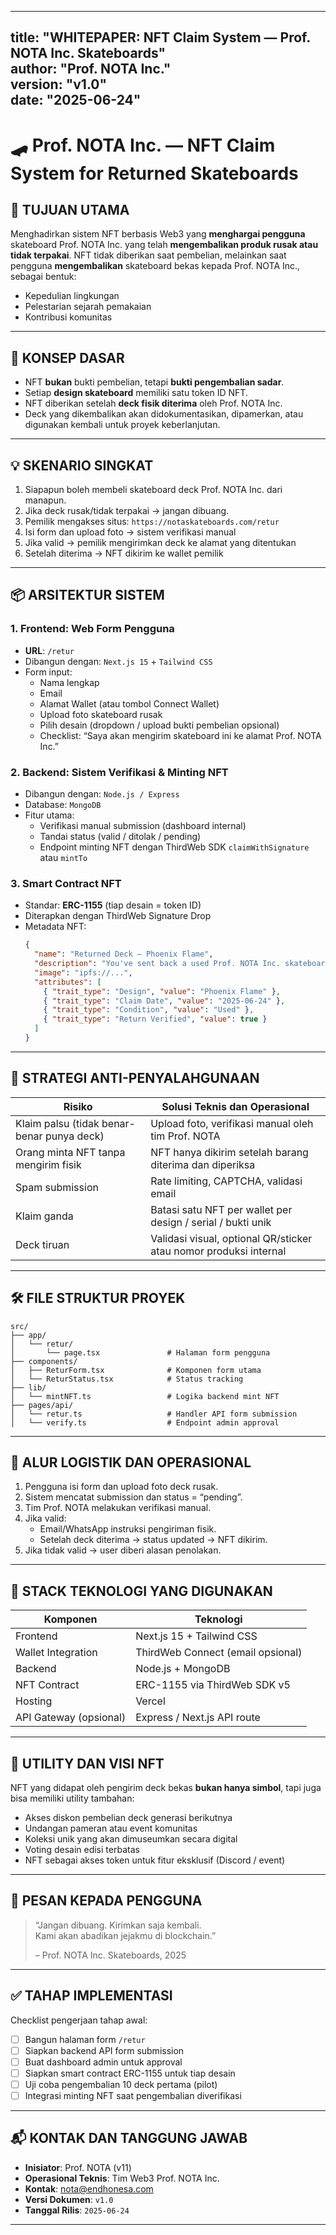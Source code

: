 
---
title: "WHITEPAPER: NFT Claim System — Prof. NOTA Inc. Skateboards"  
author: "Prof. NOTA Inc."  
version: "v1.0"  
date: "2025-06-24"  
---

# 🛹 Prof. NOTA Inc. — NFT Claim System for Returned Skateboards

## 🎯 TUJUAN UTAMA

Menghadirkan sistem NFT berbasis Web3 yang **menghargai pengguna** skateboard Prof. NOTA Inc. yang telah **mengembalikan produk rusak atau tidak terpakai**. NFT tidak diberikan saat pembelian, melainkan saat pengguna **mengembalikan** skateboard bekas kepada Prof. NOTA Inc., sebagai bentuk:

- Kepedulian lingkungan
- Pelestarian sejarah pemakaian
- Kontribusi komunitas

---

## 🧠 KONSEP DASAR

- NFT **bukan** bukti pembelian, tetapi **bukti pengembalian sadar**.
- Setiap **design skateboard** memiliki satu token ID NFT.
- NFT diberikan setelah **deck fisik diterima** oleh Prof. NOTA Inc.
- Deck yang dikembalikan akan didokumentasikan, dipamerkan, atau digunakan kembali untuk proyek keberlanjutan.

---

## 💡 SKENARIO SINGKAT

1. Siapapun boleh membeli skateboard deck Prof. NOTA Inc. dari manapun.
2. Jika deck rusak/tidak terpakai → jangan dibuang.
3. Pemilik mengakses situs: `https://notaskateboards.com/retur`
4. Isi form dan upload foto → sistem verifikasi manual
5. Jika valid → pemilik mengirimkan deck ke alamat yang ditentukan
6. Setelah diterima → NFT dikirim ke wallet pemilik

---

## 📦 ARSITEKTUR SISTEM

### 1. Frontend: Web Form Pengguna
- **URL**: `/retur`
- Dibangun dengan: `Next.js 15` + `Tailwind CSS`
- Form input:
  - Nama lengkap
  - Email
  - Alamat Wallet (atau tombol Connect Wallet)
  - Upload foto skateboard rusak
  - Pilih desain (dropdown / upload bukti pembelian opsional)
  - Checklist: “Saya akan mengirim skateboard ini ke alamat Prof. NOTA Inc.”

### 2. Backend: Sistem Verifikasi & Minting NFT
- Dibangun dengan: `Node.js / Express`
- Database: `MongoDB`
- Fitur utama:
  - Verifikasi manual submission (dashboard internal)
  - Tandai status (valid / ditolak / pending)
  - Endpoint minting NFT dengan ThirdWeb SDK `claimWithSignature` atau `mintTo`

### 3. Smart Contract NFT
- Standar: **ERC-1155** (tiap desain = token ID)
- Diterapkan dengan ThirdWeb Signature Drop
- Metadata NFT:
  ```json
  {
    "name": "Returned Deck — Phoenix Flame",
    "description": "You've sent back a used Prof. NOTA Inc. skateboard. This NFT is proof of your journey.",
    "image": "ipfs://...",
    "attributes": [
      { "trait_type": "Design", "value": "Phoenix Flame" },
      { "trait_type": "Claim Date", "value": "2025-06-24" },
      { "trait_type": "Condition", "value": "Used" },
      { "trait_type": "Return Verified", "value": true }
    ]
  }
  ```

---

## 🔐 STRATEGI ANTI-PENYALAHGUNAAN

| Risiko                                      | Solusi Teknis dan Operasional                                      |
|--------------------------------------------|---------------------------------------------------------------------|
| Klaim palsu (tidak benar-benar punya deck) | Upload foto, verifikasi manual oleh tim Prof. NOTA                 |
| Orang minta NFT tanpa mengirim fisik       | NFT hanya dikirim setelah barang diterima dan diperiksa            |
| Spam submission                            | Rate limiting, CAPTCHA, validasi email                             |
| Klaim ganda                                | Batasi satu NFT per wallet per design / serial / bukti unik        |
| Deck tiruan                                | Validasi visual, optional QR/sticker atau nomor produksi internal  |

---

## 🛠️ FILE STRUKTUR PROYEK

```plaintext
src/
├── app/
│   └── retur/
│       └── page.tsx               # Halaman form pengguna
├── components/
│   ├── ReturForm.tsx              # Komponen form utama
│   └── ReturStatus.tsx            # Status tracking
├── lib/
│   └── mintNFT.ts                 # Logika backend mint NFT
├── pages/api/
│   └── retur.ts                   # Handler API form submission
│   └── verify.ts                  # Endpoint admin approval
```

---

## 💌 ALUR LOGISTIK DAN OPERASIONAL

1. Pengguna isi form dan upload foto deck rusak.
2. Sistem mencatat submission dan status = “pending”.
3. Tim Prof. NOTA melakukan verifikasi manual.
4. Jika valid:
   - Email/WhatsApp instruksi pengiriman fisik.
   - Setelah deck diterima → status updated → NFT dikirim.
5. Jika tidak valid → user diberi alasan penolakan.

---

## 🔧 STACK TEKNOLOGI YANG DIGUNAKAN

| Komponen             | Teknologi                        |
|----------------------|----------------------------------|
| Frontend             | Next.js 15 + Tailwind CSS        |
| Wallet Integration   | ThirdWeb Connect (email opsional)|
| Backend              | Node.js + MongoDB                |
| NFT Contract         | ERC-1155 via ThirdWeb SDK v5     |
| Hosting              | Vercel                           |
| API Gateway (opsional)| Express / Next.js API route     |

---

## 🎁 UTILITY DAN VISI NFT

NFT yang didapat oleh pengirim deck bekas **bukan hanya simbol**, tapi juga bisa memiliki utility tambahan:

- Akses diskon pembelian deck generasi berikutnya
- Undangan pameran atau event komunitas
- Koleksi unik yang akan dimuseumkan secara digital
- Voting desain edisi terbatas
- NFT sebagai akses token untuk fitur eksklusif (Discord / event)

---

## 📣 PESAN KEPADA PENGGUNA

> “Jangan dibuang. Kirimkan saja kembali.  
> Kami akan abadikan jejakmu di blockchain.”  
>
> – Prof. NOTA Inc. Skateboards, 2025

---

## ✅ TAHAP IMPLEMENTASI

Checklist pengerjaan tahap awal:

- [ ] Bangun halaman form `/retur`
- [ ] Siapkan backend API form submission
- [ ] Buat dashboard admin untuk approval
- [ ] Siapkan smart contract ERC-1155 untuk tiap desain
- [ ] Uji coba pengembalian 10 deck pertama (pilot)
- [ ] Integrasi minting NFT saat pengembalian diverifikasi

---

## 📬 KONTAK DAN TANGGUNG JAWAB

- **Inisiator**: Prof. NOTA (v11)
- **Operasional Teknis**: Tim Web3 Prof. NOTA Inc.
- **Kontak**: [nota@endhonesa.com](mailto:nota@endhonesa.com)
- **Versi Dokumen**: `v1.0`
- **Tanggal Rilis**: `2025-06-24`

---
